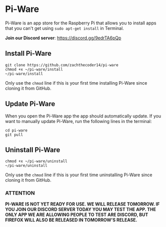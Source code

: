 # Pi-Ware
Pi-Ware is an app store for the Raspberry Pi that allows you to install apps that you can't get using `sudo apt-get install` in Terminal.

**Join our Discord server**: https://discord.gg/9edrTA6pQp

## Install Pi-Ware
```
git clone https://github.com/zachthecoder14/pi-ware
chmod +x ~/pi-ware/install
~/pi-ware/install
```
Only use the `chmod` line if this is your first time installing Pi-Ware since cloning it from GitHub.

## Update Pi-Ware
When you open the Pi-Ware app the app should automatically update. If you want to manually update Pi-Ware, run the following lines in the terminal:
```
cd pi-ware
git pull
```

## Uninstall Pi-Ware
```
chmod +x ~/pi-ware/uninstall
~/pi-ware/uninstall
```
Only use the `chmod` line if this is your first time uninstalling Pi-Ware since cloning it from GitHub.

### ATTENTION
**PI-WARE IS NOT YET READY FOR USE. WE WILL RELEASE TOMORROW. IF YOU JOIN OUR DISCORD SERVER TODAY YOU MAY TEST THE APP. THE ONLY APP WE ARE ALLOWING PEOPLE TO TEST ARE DISCORD, BUT FIREFOX WILL ALSO BE RELEASED IN TOMORROW'S RELEASE.**
